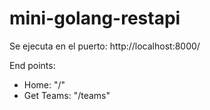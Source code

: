 # mini-golang-restapi

Se ejecuta en el puerto: 
http://localhost:8000/

End points:
- Home: "/"
- Get Teams: "/teams"
